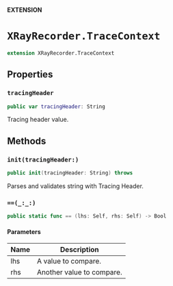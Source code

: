 **EXTENSION**

# `XRayRecorder.TraceContext`
```swift
extension XRayRecorder.TraceContext
```

## Properties
### `tracingHeader`

```swift
public var tracingHeader: String
```

Tracing header value.

## Methods
### `init(tracingHeader:)`

```swift
public init(tracingHeader: String) throws
```

Parses and validates string with Tracing Header.

### `==(_:_:)`

```swift
public static func == (lhs: Self, rhs: Self) -> Bool
```

#### Parameters

| Name | Description |
| ---- | ----------- |
| lhs | A value to compare. |
| rhs | Another value to compare. |